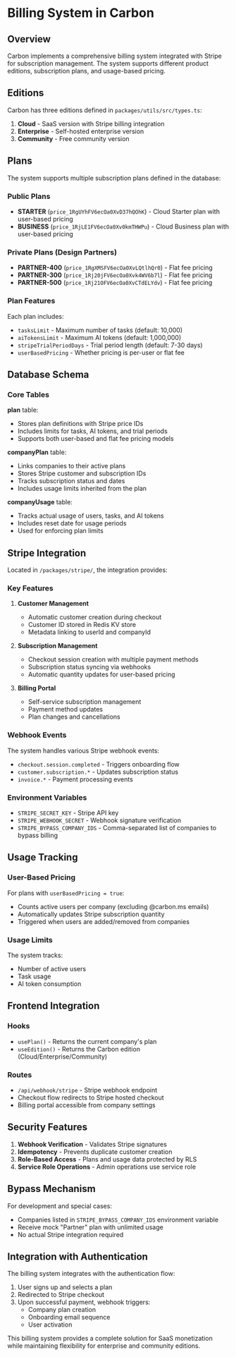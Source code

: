 # Billing System in Carbon

## Overview

Carbon implements a comprehensive billing system integrated with Stripe for subscription management. The system supports different product editions, subscription plans, and usage-based pricing.

## Editions

Carbon has three editions defined in `packages/utils/src/types.ts`:

1. **Cloud** - SaaS version with Stripe billing integration
2. **Enterprise** - Self-hosted enterprise version
3. **Community** - Free community version

## Plans

The system supports multiple subscription plans defined in the database:

### Public Plans

- **STARTER** (`price_1RgUYhFV6ecOa0XvD37hQOhK`) - Cloud Starter plan with user-based pricing
- **BUSINESS** (`price_1RjLE1FV6ecOa0Xv0kmTHWPu`) - Cloud Business plan with user-based pricing

### Private Plans (Design Partners)

- **PARTNER-400** (`price_1RgXMSFV6ecOa0XvLQtlhQr0`) - Flat fee pricing
- **PARTNER-300** (`price_1Rj20jFV6ecOa0Xvk4WV6b7l`) - Flat fee pricing
- **PARTNER-500** (`price_1Rj21OFV6ecOa0XvCTdELYdv`) - Flat fee pricing

### Plan Features

Each plan includes:

- `tasksLimit` - Maximum number of tasks (default: 10,000)
- `aiTokensLimit` - Maximum AI tokens (default: 1,000,000)
- `stripeTrialPeriodDays` - Trial period length (default: 7-30 days)
- `userBasedPricing` - Whether pricing is per-user or flat fee

## Database Schema

### Core Tables

**plan** table:

- Stores plan definitions with Stripe price IDs
- Includes limits for tasks, AI tokens, and trial periods
- Supports both user-based and flat fee pricing models

**companyPlan** table:

- Links companies to their active plans
- Stores Stripe customer and subscription IDs
- Tracks subscription status and dates
- Includes usage limits inherited from the plan

**companyUsage** table:

- Tracks actual usage of users, tasks, and AI tokens
- Includes reset date for usage periods
- Used for enforcing plan limits

## Stripe Integration

Located in `/packages/stripe/`, the integration provides:

### Key Features

1. **Customer Management**

   - Automatic customer creation during checkout
   - Customer ID stored in Redis KV store
   - Metadata linking to userId and companyId

2. **Subscription Management**

   - Checkout session creation with multiple payment methods
   - Subscription status syncing via webhooks
   - Automatic quantity updates for user-based pricing

3. **Billing Portal**
   - Self-service subscription management
   - Payment method updates
   - Plan changes and cancellations

### Webhook Events

The system handles various Stripe webhook events:

- `checkout.session.completed` - Triggers onboarding flow
- `customer.subscription.*` - Updates subscription status
- `invoice.*` - Payment processing events

### Environment Variables

- `STRIPE_SECRET_KEY` - Stripe API key
- `STRIPE_WEBHOOK_SECRET` - Webhook signature verification
- `STRIPE_BYPASS_COMPANY_IDS` - Comma-separated list of companies to bypass billing

## Usage Tracking

### User-Based Pricing

For plans with `userBasedPricing = true`:

- Counts active users per company (excluding @carbon.ms emails)
- Automatically updates Stripe subscription quantity
- Triggered when users are added/removed from companies

### Usage Limits

The system tracks:

- Number of active users
- Task usage
- AI token consumption

## Frontend Integration

### Hooks

- `usePlan()` - Returns the current company's plan
- `useEdition()` - Returns the Carbon edition (Cloud/Enterprise/Community)

### Routes

- `/api/webhook/stripe` - Stripe webhook endpoint
- Checkout flow redirects to Stripe hosted checkout
- Billing portal accessible from company settings

## Security Features

1. **Webhook Verification** - Validates Stripe signatures
2. **Idempotency** - Prevents duplicate customer creation
3. **Role-Based Access** - Plans and usage data protected by RLS
4. **Service Role Operations** - Admin operations use service role

## Bypass Mechanism

For development and special cases:

- Companies listed in `STRIPE_BYPASS_COMPANY_IDS` environment variable
- Receive mock "Partner" plan with unlimited usage
- No actual Stripe integration required

## Integration with Authentication

The billing system integrates with the authentication flow:

1. User signs up and selects a plan
2. Redirected to Stripe checkout
3. Upon successful payment, webhook triggers:
   - Company plan creation
   - Onboarding email sequence
   - User activation

This billing system provides a complete solution for SaaS monetization while maintaining flexibility for enterprise and community editions.
